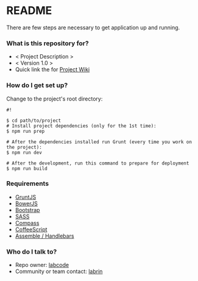 # README #

There are few steps are necessary to get application up and running.

### What is this repository for? ###

* < Project Description >
* < Version 1.0 >
* Quick link the for [Project Wiki](https://bitbucket.org/labcode/.../wiki/browse/)

### How do I get set up? ###

Change to the project's root directory:
```
#!

$ cd path/to/project
# Install project dependencies (only for the 1st time):
$ npm run prep

# After the dependencies installed run Grunt (every time you work on the project):
$ npm run dev

# After the development, run this command to prepare for deployment
$ npm run build

```




### Requirements ###

* [GruntJS](http://gruntjs.com/)
* [BowerJS](http://bower.io/)
* [Bootstrap](http://getbootstrap.com/)
* [SASS](http://sass-lang.com/documentation/file.SASS_REFERENCE.html)
* [Compass](http://compass-style.org/)
* [CoffeeScript](http://coffeescript.org/)
* [Assemble / Handlebars](http://assemble.io/)

### Who do I talk to? ###

* Repo owner: [labcode](https://bitbucket.org/labcode)
* Community or team contact: [labrin](http://labrin.net)